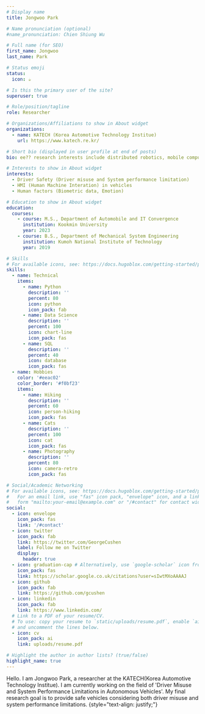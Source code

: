 ```yaml
---
# Display name
title: Jongwoo Park

# Name pronunciation (optional)
#name_pronunciation: Chien Shiung Wu

# Full name (for SEO)
first_name: Jongwoo
last_name: Park

# Status emoji
status:
  icon: ☕️

# Is this the primary user of the site?
superuser: true

# Role/position/tagline
role: Researcher

# Organizations/Affiliations to show in About widget
organizations:
  - name: KATECH (Korea Automotive Technology Institue)
    url: https://www.katech.re.kr/

# Short bio (displayed in user profile at end of posts)
bio: ee?? research interests include distributed robotics, mobile computing and programmable matter.

# Interests to show in About widget
interests:
  - Driver Safety (Driver misuse and System performance limitation)
  - HMI (Human Machine Interation) in vehicles
  - Human factors (Biometric data, Emotion)

# Education to show in About widget
education:
  courses:
    - course: M.S., Department of Automobile and IT Convergence
      institution: Kookmin University
      year: 2023
    - course: B.S., Department of Mechanical System Engineering
      institution: Kumoh National Institute of Technology
      year: 2019

# Skills
# For available icons, see: https://docs.hugoblox.com/getting-started/page-builder/#icons
skills:
  - name: Technical
    items:
      - name: Python
        description: ''
        percent: 80
        icon: python
        icon_pack: fab
      - name: Data Science
        description: ''
        percent: 100
        icon: chart-line
        icon_pack: fas
      - name: SQL
        description: ''
        percent: 40
        icon: database
        icon_pack: fas
  - name: Hobbies
    color: '#eeac02'
    color_border: '#f0bf23'
    items:
      - name: Hiking
        description: ''
        percent: 60
        icon: person-hiking
        icon_pack: fas
      - name: Cats
        description: ''
        percent: 100
        icon: cat
        icon_pack: fas
      - name: Photography
        description: ''
        percent: 80
        icon: camera-retro
        icon_pack: fas

# Social/Academic Networking
# For available icons, see: https://docs.hugoblox.com/getting-started/page-builder/#icons
#   For an email link, use "fas" icon pack, "envelope" icon, and a link in the
#   form "mailto:your-email@example.com" or "/#contact" for contact widget.
social:
  - icon: envelope
    icon_pack: fas
    link: '/#contact'
  - icon: twitter
    icon_pack: fab
    link: https://twitter.com/GeorgeCushen
    label: Follow me on Twitter
    display:
      header: true
  - icon: graduation-cap # Alternatively, use `google-scholar` icon from `ai` icon pack
    icon_pack: fas
    link: https://scholar.google.co.uk/citations?user=sIwtMXoAAAAJ
  - icon: github
    icon_pack: fab
    link: https://github.com/gcushen
  - icon: linkedin
    icon_pack: fab
    link: https://www.linkedin.com/
  # Link to a PDF of your resume/CV.
  # To use: copy your resume to `static/uploads/resume.pdf`, enable `ai` icons in `params.yaml`,
  # and uncomment the lines below.
  - icon: cv
    icon_pack: ai
    link: uploads/resume.pdf

# Highlight the author in author lists? (true/false)
highlight_name: true
---
```


Hello. I am Jongwoo Park, a researcher at the KATECH(Korea Automotive Technology Institue).
I am currently working on the field of 'Driver Misuse and System Performance Limitations in Autonomous Vehicles'.
My final research goal is to provide safe vehicles considering both driver misuse and system performance limitations.
{style="text-align: justify;"}
